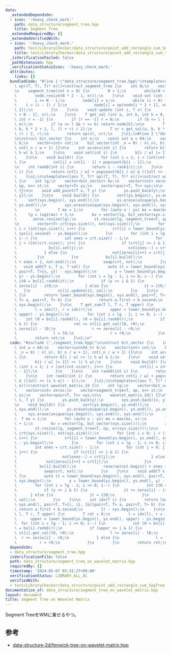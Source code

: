 ```yaml
---
data:
  _extendedDependsOn:
  - icon: ':heavy_check_mark:'
    path: data_structure/segment_tree.hpp
    title: Segment Tree
  _extendedRequiredBy: []
  _extendedVerifiedWith:
  - icon: ':heavy_check_mark:'
    path: test/LibraryChecker/data_structure/point_add_rectangle_sum_SegTree_WM.test.cpp
    title: test/LibraryChecker/data_structure/point_add_rectangle_sum_SegTree_WM.test.cpp
  _isVerificationFailed: false
  _pathExtension: hpp
  _verificationStatusIcon: ':heavy_check_mark:'
  attributes:
    links: []
  bundledCode: "#line 1 \"data_structure/segment_tree.hpp\"\ntemplate<class T, T(*\
    \ op)(T, T), T(* e)()>\nstruct segment_tree {\n    int N;\n    vector<T> node;\n\
    \n    segment_tree(int n = 0) {\n        N = 1;\n        while(N < n) N *= 2;\n\
    \        node.resize(N * 2 - 1, e());\n    }\n\n    void set (int i, T x) {\n\
    \        i += N - 1;\n        node[i] = x;\n        while (i > 0) {\n        \
    \    i = (i - 1) / 2;\n            node[i] = op(node[i * 2 + 1], node[i * 2 +\
    \ 2]);\n        }\n    }\n\n    void update (int i, T x) {\n        set (i, op(node[i\
    \ + N - 1], x));\n    }\n\n    T get_val (int a, int b, int k = 0, int l = 0,\
    \ int r = -1) {\n        if (r == -1) r = N;\n        if (b <= l || r <= a) return\
    \ e();\n        if (a <= l && r <= b) return node[k];\n\n        T vl = get_val(a,\
    \ b, k * 2 + 1, l, (l + r) / 2);\n        T vr = get_val(a, b, k * 2 + 2, (l +\
    \ r) / 2, r);\n        return op(vl, vr);\n    }\n};\n#line 2 \"data_structure/segment_tree_on_wavelet_matrix.hpp\"\
    \n\nstruct bit_vector {\n    int n;\n    const int w = 64;\n    vector<uint64_t>\
    \ b;\n    vector<int> cnt;\n    bit_vector(int _n = 0) : n(_n), b(_n / w + 1),\
    \ cnt(_n / w + 1) {}\n\n    int access(int i) {\n        return b[i / w] >> (i\
    \ % w) & 1;\n    }\n\n    void set(int i) {\n        b[i / w] |= 1ll << (i % w);\n\
    \    }\n\n    void build() {\n        for (int i = 1; i < (int)cnt.size(); i++)\
    \ {\n            cnt[i] = cnt[i - 1] + popcount(b[i - 1]);\n        }\n    }\n\
    \n    int rank0(int i) {\n        return i - rank1(i);\n    }\n\n    int rank1(int\
    \ i) {\n        return cnt[i / w] + popcount(b[i / w] & ((1ull << (i % w)) - 1));\n\
    \    }\n};\n\ntemplate<class T, T(* op)(T, T), T(* e)()>\nstruct wavelet_matrix_2d\
    \ {\n    int lg;\n    vector<bit_vector> bv;\n    vector<int> zeros;\n    vector<segment_tree<T,\
    \ op, e>> st;\n    vector<T> ys;\n    vector<pair<T, T>> xys;\n\n    wavelet_matrix_2d()\
    \ {}\n\n    void add_point(T x, T y) {\n        ys.push_back(y);\n        xys.push_back({x,\
    \ y});\n    }\n\n    void build() {\n        sort(ys.begin(), ys.end());\n   \
    \     sort(xys.begin(), xys.end());\n        ys.erase(unique(ys.begin(), ys.end()),\
    \ ys.end());\n        xys.erase(unique(xys.begin(), xys.end()), xys.end());\n\
    \        \n        T mx = 1;\n        for (auto u : ys) mx = max(mx, u);\n   \
    \     lg = log2(mx) + 1;\n        bv = vector(lg, bit_vector(xys.size()));\n \
    \       zeros.resize(lg);\n        st.resize(lg, segment_tree<T, op, e>(xys.size()));\n\
    \n        vector<T> crt(xys.size()), nxt(xys.size());\n        for (int i = 0;\
    \ i < (int)xys.size(); i++) {\n            crt[i] = lower_bound(ys.begin(), ys.end(),\
    \ xys[i].second) - ys.begin();\n        }\n        for (int i = lg - 1; i >= 0;\
    \ i--) {\n            int ones = crt.size() - 1;\n            for (int j = 0;\
    \ j < (int)crt.size(); j++) {\n                if (crt[j] >> i & 1) {\n      \
    \              bv[i].set(j);\n                    nxt[ones--] = crt[j];\n    \
    \            } else {\n                    nxt[zeros[i]++] = crt[j];\n       \
    \         }\n            }\n            bv[i].build();\n            reverse(nxt.begin()\
    \ + ones + 1, nxt.end());\n            swap(crt, nxt);\n        }\n    }\n\n \
    \   void add(T x, T y, T val) {\n        auto it = lower_bound(xys.begin(), xys.end(),\
    \ pair<T, T>{x, y}) - xys.begin();\n        y = lower_bound(ys.begin(), ys.end(),\
    \ y) - ys.begin();\n        for (int i = lg - 1; i >= 0; i--) {\n            int\
    \ it0 = bv[i].rank0(it);\n            if (y >> i & 1) {\n                it +=\
    \ zeros[i] - it0;\n            } else {\n                it = it0;\n         \
    \   }\n            st[i].update(it, val);\n        }\n    }\n\n    int idx(T i)\
    \ {\n        return lower_bound(xys.begin(), xys.end(), pair<T, T>{i, i}, [&](pair<T,\
    \ T> a, pair<T, T> b) {\n            return a.first < b.second;\n        }) -\
    \ xys.begin();\n    }\n\n    T get_sum(T l, T r, T upper) {\n        T ret = 0;\n\
    \        l = idx(l), r = idx(r);\n        upper = lower_bound(ys.begin(), ys.end(),\
    \ upper) - ys.begin();\n        for (int i = lg - 1; i >= 0; i--) {\n        \
    \    int l0 = bv[i].rank0(l), r0 = bv[i].rank0(r);\n            if (upper >> i\
    \ & 1) {\n                ret += st[i].get_val(l0, r0);\n                l +=\
    \ zeros[i] - l0;\n                r += zeros[i] - r0;\n            } else {\n\
    \                l = l0;\n                r = r0;\n            }\n        }\n\
    \        return ret;\n    }\n};\n"
  code: "#include \"./segment_tree.hpp\"\n\nstruct bit_vector {\n    int n;\n    const\
    \ int w = 64;\n    vector<uint64_t> b;\n    vector<int> cnt;\n    bit_vector(int\
    \ _n = 0) : n(_n), b(_n / w + 1), cnt(_n / w + 1) {}\n\n    int access(int i)\
    \ {\n        return b[i / w] >> (i % w) & 1;\n    }\n\n    void set(int i) {\n\
    \        b[i / w] |= 1ll << (i % w);\n    }\n\n    void build() {\n        for\
    \ (int i = 1; i < (int)cnt.size(); i++) {\n            cnt[i] = cnt[i - 1] + popcount(b[i\
    \ - 1]);\n        }\n    }\n\n    int rank0(int i) {\n        return i - rank1(i);\n\
    \    }\n\n    int rank1(int i) {\n        return cnt[i / w] + popcount(b[i / w]\
    \ & ((1ull << (i % w)) - 1));\n    }\n};\n\ntemplate<class T, T(* op)(T, T), T(*\
    \ e)()>\nstruct wavelet_matrix_2d {\n    int lg;\n    vector<bit_vector> bv;\n\
    \    vector<int> zeros;\n    vector<segment_tree<T, op, e>> st;\n    vector<T>\
    \ ys;\n    vector<pair<T, T>> xys;\n\n    wavelet_matrix_2d() {}\n\n    void add_point(T\
    \ x, T y) {\n        ys.push_back(y);\n        xys.push_back({x, y});\n    }\n\
    \n    void build() {\n        sort(ys.begin(), ys.end());\n        sort(xys.begin(),\
    \ xys.end());\n        ys.erase(unique(ys.begin(), ys.end()), ys.end());\n   \
    \     xys.erase(unique(xys.begin(), xys.end()), xys.end());\n        \n      \
    \  T mx = 1;\n        for (auto u : ys) mx = max(mx, u);\n        lg = log2(mx)\
    \ + 1;\n        bv = vector(lg, bit_vector(xys.size()));\n        zeros.resize(lg);\n\
    \        st.resize(lg, segment_tree<T, op, e>(xys.size()));\n\n        vector<T>\
    \ crt(xys.size()), nxt(xys.size());\n        for (int i = 0; i < (int)xys.size();\
    \ i++) {\n            crt[i] = lower_bound(ys.begin(), ys.end(), xys[i].second)\
    \ - ys.begin();\n        }\n        for (int i = lg - 1; i >= 0; i--) {\n    \
    \        int ones = crt.size() - 1;\n            for (int j = 0; j < (int)crt.size();\
    \ j++) {\n                if (crt[j] >> i & 1) {\n                    bv[i].set(j);\n\
    \                    nxt[ones--] = crt[j];\n                } else {\n       \
    \             nxt[zeros[i]++] = crt[j];\n                }\n            }\n  \
    \          bv[i].build();\n            reverse(nxt.begin() + ones + 1, nxt.end());\n\
    \            swap(crt, nxt);\n        }\n    }\n\n    void add(T x, T y, T val)\
    \ {\n        auto it = lower_bound(xys.begin(), xys.end(), pair<T, T>{x, y}) -\
    \ xys.begin();\n        y = lower_bound(ys.begin(), ys.end(), y) - ys.begin();\n\
    \        for (int i = lg - 1; i >= 0; i--) {\n            int it0 = bv[i].rank0(it);\n\
    \            if (y >> i & 1) {\n                it += zeros[i] - it0;\n      \
    \      } else {\n                it = it0;\n            }\n            st[i].update(it,\
    \ val);\n        }\n    }\n\n    int idx(T i) {\n        return lower_bound(xys.begin(),\
    \ xys.end(), pair<T, T>{i, i}, [&](pair<T, T> a, pair<T, T> b) {\n           \
    \ return a.first < b.second;\n        }) - xys.begin();\n    }\n\n    T get_sum(T\
    \ l, T r, T upper) {\n        T ret = 0;\n        l = idx(l), r = idx(r);\n  \
    \      upper = lower_bound(ys.begin(), ys.end(), upper) - ys.begin();\n      \
    \  for (int i = lg - 1; i >= 0; i--) {\n            int l0 = bv[i].rank0(l), r0\
    \ = bv[i].rank0(r);\n            if (upper >> i & 1) {\n                ret +=\
    \ st[i].get_val(l0, r0);\n                l += zeros[i] - l0;\n              \
    \  r += zeros[i] - r0;\n            } else {\n                l = l0;\n      \
    \          r = r0;\n            }\n        }\n        return ret;\n    }\n};"
  dependsOn:
  - data_structure/segment_tree.hpp
  isVerificationFile: false
  path: data_structure/segment_tree_on_wavelet_matrix.hpp
  requiredBy: []
  timestamp: '2024-05-07 03:31:27+09:00'
  verificationStatus: LIBRARY_ALL_AC
  verifiedWith:
  - test/LibraryChecker/data_structure/point_add_rectangle_sum_SegTree_WM.test.cpp
documentation_of: data_structure/segment_tree_on_wavelet_matrix.hpp
layout: document
title: Segment Tree on Wavelet Matrix
---
```


Segment TreeをWMに乗せるやつ。

## 参考
- [data-structure-2d/fenwick-tree-on-wavelet-matrix.hpp](https://nyaannyaan.github.io/library/data-structure-2d/fenwick-tree-on-wavelet-matrix.hpp.html)